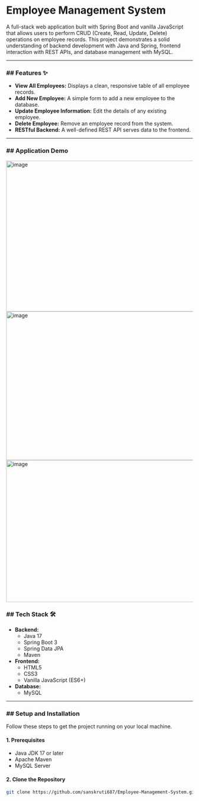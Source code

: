 # Employee Management System

A full-stack web application built with Spring Boot and vanilla JavaScript that allows users to perform CRUD (Create, Read, Update, Delete) operations on employee records. This project demonstrates a solid understanding of backend development with Java and Spring, frontend interaction with REST APIs, and database management with MySQL.

***

### ## Features ✨

* **View All Employees:** Displays a clean, responsive table of all employee records.
* **Add New Employee:** A simple form to add a new employee to the database.
* **Update Employee Information:** Edit the details of any existing employee.
* **Delete Employee:** Remove an employee record from the system.
* **RESTful Backend:** A well-defined REST API serves data to the frontend.

***

### ## Application Demo

<img width="959" height="407" alt="image" src="https://github.com/user-attachments/assets/183d4dee-79ec-4c7d-b7e1-48c9b5990bad" />
<img width="955" height="401" alt="image" src="https://github.com/user-attachments/assets/7d1c7a6f-d6b7-4472-9d45-92bfdc29f348" />
<img width="942" height="383" alt="image" src="https://github.com/user-attachments/assets/277414c7-b309-4154-8cd6-9d908dbe646f" />



### ## Tech Stack 🛠️

* **Backend:**
    * Java 17
    * Spring Boot 3
    * Spring Data JPA
    * Maven
* **Frontend:**
    * HTML5
    * CSS3
    * Vanilla JavaScript (ES6+)
* **Database:**
    * MySQL

***

### ## Setup and Installation

Follow these steps to get the project running on your local machine.

#### **1. Prerequisites**
* Java JDK 17 or later
* Apache Maven
* MySQL Server

#### **2. Clone the Repository**
```bash
git clone https://github.com/sanskruti687/Employee-Management-System.git
